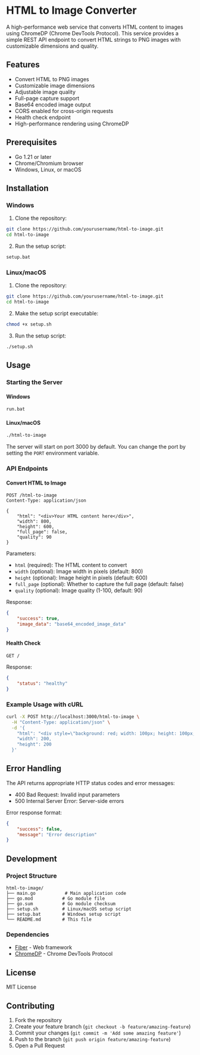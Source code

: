 # HTML to Image Converter

A high-performance web service that converts HTML content to images using ChromeDP (Chrome DevTools Protocol). This service provides a simple REST API endpoint to convert HTML strings to PNG images with customizable dimensions and quality.

## Features

- Convert HTML to PNG images
- Customizable image dimensions
- Adjustable image quality
- Full-page capture support
- Base64 encoded image output
- CORS enabled for cross-origin requests
- Health check endpoint
- High-performance rendering using ChromeDP

## Prerequisites

- Go 1.21 or later
- Chrome/Chromium browser
- Windows, Linux, or macOS

## Installation

### Windows

1. Clone the repository:
```bash
git clone https://github.com/yourusername/html-to-image.git
cd html-to-image
```

2. Run the setup script:
```bash
setup.bat
```

### Linux/macOS

1. Clone the repository:
```bash
git clone https://github.com/yourusername/html-to-image.git
cd html-to-image
```

2. Make the setup script executable:
```bash
chmod +x setup.sh
```

3. Run the setup script:
```bash
./setup.sh
```

## Usage

### Starting the Server

#### Windows
```bash
run.bat
```

#### Linux/macOS
```bash
./html-to-image
```

The server will start on port 3000 by default. You can change the port by setting the `PORT` environment variable.

### API Endpoints

#### Convert HTML to Image
```http
POST /html-to-image
Content-Type: application/json

{
    "html": "<div>Your HTML content here</div>",
    "width": 800,
    "height": 600,
    "full_page": false,
    "quality": 90
}
```

Parameters:
- `html` (required): The HTML content to convert
- `width` (optional): Image width in pixels (default: 800)
- `height` (optional): Image height in pixels (default: 600)
- `full_page` (optional): Whether to capture the full page (default: false)
- `quality` (optional): Image quality (1-100, default: 90)

Response:
```json
{
    "success": true,
    "image_data": "base64_encoded_image_data"
}
```

#### Health Check
```http
GET /
```

Response:
```json
{
    "status": "healthy"
}
```

### Example Usage with cURL

```bash
curl -X POST http://localhost:3000/html-to-image \
  -H "Content-Type: application/json" \
  -d '{
    "html": "<div style=\"background: red; width: 100px; height: 100px;\"></div>",
    "width": 200,
    "height": 200
  }'
```

## Error Handling

The API returns appropriate HTTP status codes and error messages:

- 400 Bad Request: Invalid input parameters
- 500 Internal Server Error: Server-side errors

Error response format:
```json
{
    "success": false,
    "message": "Error description"
}
```

## Development

### Project Structure
```
html-to-image/
├── main.go           # Main application code
├── go.mod           # Go module file
├── go.sum           # Go module checksum
├── setup.sh         # Linux/macOS setup script
├── setup.bat        # Windows setup script
└── README.md        # This file
```

### Dependencies

- [Fiber](https://github.com/gofiber/fiber) - Web framework
- [ChromeDP](https://github.com/chromedp/chromedp) - Chrome DevTools Protocol

## License

MIT License

## Contributing

1. Fork the repository
2. Create your feature branch (`git checkout -b feature/amazing-feature`)
3. Commit your changes (`git commit -m 'Add some amazing feature'`)
4. Push to the branch (`git push origin feature/amazing-feature`)
5. Open a Pull Request 